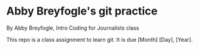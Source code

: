# Abby Breyfogle's git practice

By Abby Breyfogle, Intro Coding for Journalists class

This repo is a class assignment to learn git. It is due [Month] [Day], [Year].
